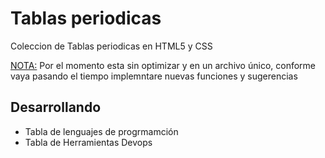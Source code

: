 # Tablas periodicas #
Coleccion de Tablas periodicas en HTML5 y CSS

<u>NOTA:</u> Por el momento esta sin optimizar y en un archivo único, conforme vaya pasando el tiempo implemntare nuevas funciones y sugerencias

## Desarrollando ##
 - Tabla de lenguajes de progrmamción 
 - Tabla de Herramientas Devops
